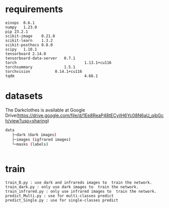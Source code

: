 # requirements

```
einops	0.6.1	
numpy	1.23.0
pip	23.2.1
scikit-image	0.21.0	
scikit-learn	1.3.2	
scikit-posthocs	0.8.0
scipy	1.10.1
tensorboard	2.14.0
tensorboard-data-server   0.7.1	
torch	                           1.13.1+cu116	
torchsummary	          1.5.1	
torchvision	          0.14.1+cu116
tqdm	                           4.66.1
```
# datasets
The Darkclothes is available at Google Drive(https://drive.google.com/file/d/1Ee8ReaP48tECyilH6Yc08N6aU_qibGch/view?usp=sharing) 
```bash
data
   ├─dark（dark images)
   ├─images (igfrared images)
   └─masks (labels)
   
```
# train
```
train_D.py : use dark and infrareds images to  train the network.
train_dark.py : only use dark images to  train the network.
train_infrared.py : only use infrared images to  train the network.
predict_Multi.py : use for multi-classes predict
predict_Single.py : use for single-classes predict
```
